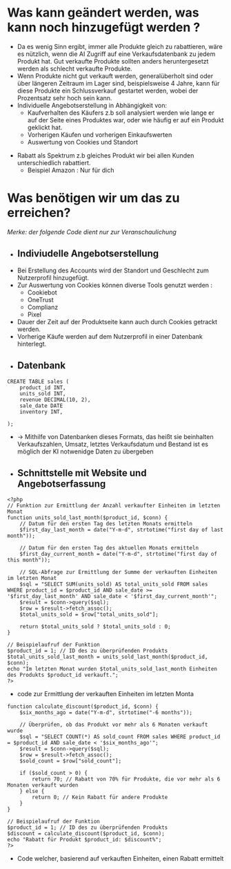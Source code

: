 # Was kann geändert werden, was kann noch hinzugefügt werden ? 
+ Da es wenig Sinn ergibt, immer alle Produkte gleich zu rabattieren, wäre es nützlich, wenn die AI Zugriff auf eine Verkaufsdatenbank zu jedem Produkt hat. Gut verkaufte Produkte sollten anders heruntergesetzt werden als schlecht verkaufte Produkte. 
+ Wenn Produkte nicht gut verkauft werden, generalüberholt sind oder über längeren Zeitraum im Lager sind, beispielsweise 4 Jahre, kann für diese Produkte ein Schlussverkauf gestartet werden, wobei der Prozentsatz sehr hoch sein kann. 
+ Individuelle Angebotserstellung in Abhängigkeit von: 
    * Kaufverhalten des Käufers z.b soll analysiert werden wie lange er auf der Seite eines Produktes war, oder wie häufig er auf ein Produkt geklickt hat.
    * Vorherigen Käufen und vorherigen Einkaufswerten 
    * Auswertung von Cookies und Standort
* Rabatt als Spektrum z.b gleiches Produkt wir bei allen Kunden unterschiedlich rabattiert. 
    * Beispiel Amazon : Nur für dich 
# Was benötigen wir um das zu erreichen? 
_Merke: der folgende Code dient nur zur Veranschaulichung_

+ ## Indiviudelle Angebotserstellung
* Bei Erstellung des Accounts wird der Standort und Geschlecht zum Nutzerprofil hinzugefügt.
* Zur Auswertung von Cookies können diverse Tools genutzt werden : 
    * Cookiebot
    * OneTrust
    * Complianz 
    * Pixel
* Dauer der Zeit auf der Produktseite kann auch durch Cookies getrackt werden.
* Vorherige Käufe werden auf dem Nutzerprofil in einer Datenbank hinterlegt.

+ ## Datenbank 
```
CREATE TABLE sales (
    product_id INT,
    units_sold INT,
    revenue DECIMAL(10, 2),
    sale_date DATE
    inventory INT,
    
);
````
+ -> Mithilfe von Datenbanken dieses Formats, das heißt sie beinhalten Verkaufszahlen, Umsatz, letztes Verkaufsdatum und Bestand ist es möglich der KI notwenidge Daten zu übergeben 
+ ## Schnittstelle mit Website und Angebotserfassung 
```
<?php
// Funktion zur Ermittlung der Anzahl verkaufter Einheiten im letzten Monat
function units_sold_last_month($product_id, $conn) {
    // Datum für den ersten Tag des letzten Monats ermitteln
    $first_day_last_month = date("Y-m-d", strtotime("first day of last month"));
    
    // Datum für den ersten Tag des aktuellen Monats ermitteln
    $first_day_current_month = date("Y-m-d", strtotime("first day of this month"));

    // SQL-Abfrage zur Ermittlung der Summe der verkauften Einheiten im letzten Monat
    $sql = "SELECT SUM(units_sold) AS total_units_sold FROM sales WHERE product_id = $product_id AND sale_date >= '$first_day_last_month' AND sale_date < '$first_day_current_month'";
    $result = $conn->query($sql);
    $row = $result->fetch_assoc();
    $total_units_sold = $row["total_units_sold"];

    return $total_units_sold ? $total_units_sold : 0;
}

// Beispielaufruf der Funktion
$product_id = 1; // ID des zu überprüfenden Produkts
$total_units_sold_last_month = units_sold_last_month($product_id, $conn);
echo "Im letzten Monat wurden $total_units_sold_last_month Einheiten des Produkts $product_id verkauft.";
?>
``` 
+ code zur Ermittlung der verkauften Einheiten im letzten Monta
```
function calculate_discount($product_id, $conn) {
    $six_months_ago = date("Y-m-d", strtotime("-6 months"));

    // Überprüfen, ob das Produkt vor mehr als 6 Monaten verkauft wurde
    $sql = "SELECT COUNT(*) AS sold_count FROM sales WHERE product_id = $product_id AND sale_date < '$six_months_ago'";
    $result = $conn->query($sql);
    $row = $result->fetch_assoc();
    $sold_count = $row["sold_count"];

    if ($sold_count > 0) {
        return 70; // Rabatt von 70% für Produkte, die vor mehr als 6 Monaten verkauft wurden
    } else {
        return 0; // Kein Rabatt für andere Produkte
    }
}

// Beispielaufruf der Funktion
$product_id = 1; // ID des zu überprüfenden Produkts
$discount = calculate_discount($product_id, $conn);
echo "Rabatt für Produkt $product_id: $discount%";
?>
```

+ Code welcher, basierend auf verkauften Einheiten, einen Rabatt ermittelt

